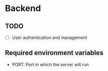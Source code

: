 # Backend

## TODO

- [ ] User authentication and management

## Required environment variables

- PORT: Port in which the server will run